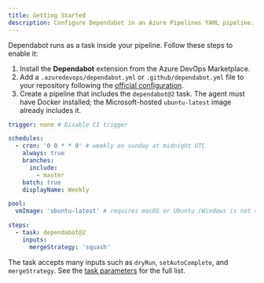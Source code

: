 ```yaml
---
title: Getting Started
description: Configure Dependabot in an Azure Pipelines YAML pipeline.
---
```


Dependabot runs as a task inside your pipeline. Follow these steps to enable it:

1. Install the **Dependabot** extension from the Azure DevOps Marketplace.
2. Add a `.azuredevops/dependabot.yml` or `.github/dependabot.yml` file to your repository following the [official configuration](https://docs.github.com/en/code-security/dependabot/working-with-dependabot/dependabot-options-reference).
3. Create a pipeline that includes the `dependabot@2` task. The agent must have Docker installed; the Microsoft-hosted `ubuntu-latest` image already includes it.

```yaml
trigger: none # Disable CI trigger

schedules:
  - cron: '0 0 * * 0' # weekly on sunday at midnight UTC
    always: true
    branches:
      include:
        - master
    batch: true
    displayName: Weekly

pool:
  vmImage: 'ubuntu-latest' # requires macOS or Ubuntu (Windows is not supported)

steps:
  - task: dependabot@2
    inputs:
      mergeStrategy: 'squash'
```

The task accepts many inputs such as `dryRun`, `setAutoComplete`, and `mergeStrategy`. See the [task parameters](https://github.com/mburumaxwell/dependabot-azure-devops/blob/main/extensions/azure/README.md#task-parameters) for the full list.

